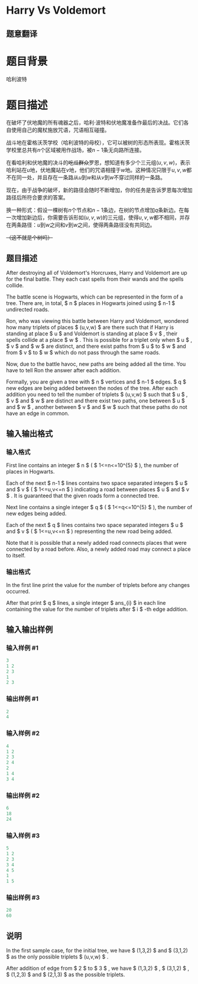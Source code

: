 # Harry Vs Voldemort

## 题意翻译

# 题目背景

哈利波特

# 题目描述

在破坏了伏地魔的所有魂器之后，哈利·波特和伏地魔准备作最后的决战。它们各自使用自己的魔杖施放咒语，咒语相互碰撞。

战斗地在霍格沃茨学校（哈利波特的母校），它可以被树的形态所表现。霍格沃茨学校里总共有$n$个区域被用作战场，被$n-1$条无向路所连接。

在看哈利和伏地魔的决斗的~~吃瓜群众~~罗恩，想知道有多少个三元组$(u,v,w)$，表示哈利站在$u$地，伏地魔站在$v$地，他们的咒语相撞于$w$地。这种情况只限于$u,v,w$都不在同一处，并且存在一条路从$u$到$w$和从$v$到$w$不穿过同样的一条路。

现在，由于战争的破坏，新的路径会随时不断增加，你的任务是告诉罗恩每次增加路径后所符合要求的答案。

换一种形式：假设一棵树有$n$个节点和$n-1$条边，在树的节点增加$q$条新边。在每一次增加新边后，你需要告诉形如$(u,v,w)$的三元组，使得$u,v,w$都不相同，并存在两条路径：$u$到$w$之间和$v$到$w$之间，使得两条路径没有共同边。

~~（这不就是个树吗）~~

## 题目描述

After destroying all of Voldemort's Horcruxes, Harry and Voldemort are up for the final battle. They each cast spells from their wands and the spells collide.

The battle scene is Hogwarts, which can be represented in the form of a tree. There are, in total, $ n $ places in Hogwarts joined using $ n-1 $ undirected roads.

Ron, who was viewing this battle between Harry and Voldemort, wondered how many triplets of places $ (u,v,w) $ are there such that if Harry is standing at place $ u $ and Voldemort is standing at place $ v $ , their spells collide at a place $ w $ . This is possible for a triplet only when $ u $ , $ v $ and $ w $ are distinct, and there exist paths from $ u $ to $ w $ and from $ v $ to $ w $ which do not pass through the same roads.

Now, due to the battle havoc, new paths are being added all the time. You have to tell Ron the answer after each addition.

Formally, you are given a tree with $ n $ vertices and $ n-1 $ edges. $ q $ new edges are being added between the nodes of the tree. After each addition you need to tell the number of triplets $ (u,v,w) $ such that $ u $ , $ v $ and $ w $ are distinct and there exist two paths, one between $ u $ and $ w $ , another between $ v $ and $ w $ such that these paths do not have an edge in common.

## 输入输出格式

### 输入格式

First line contains an integer $ n $ ( $ 1<=n<=10^{5} $ ), the number of places in Hogwarts.

Each of the next $ n-1 $ lines contains two space separated integers $ u $ and $ v $ ( $ 1<=u,v<=n $ ) indicating a road between places $ u $ and $ v $ . It is guaranteed that the given roads form a connected tree.

Next line contains a single integer $ q $ ( $ 1<=q<=10^{5} $ ), the number of new edges being added.

Each of the next $ q $ lines contains two space separated integers $ u $ and $ v $ ( $ 1<=u,v<=n $ ) representing the new road being added.

Note that it is possible that a newly added road connects places that were connected by a road before. Also, a newly added road may connect a place to itself.

### 输出格式

In the first line print the value for the number of triplets before any changes occurred.

After that print $ q $ lines, a single integer $ ans_{i} $ in each line containing the value for the number of triplets after $ i $ -th edge addition.

## 输入输出样例

### 输入样例 #1

```cpp
3
1 2
2 3
1
2 3

```
### 输出样例 #1

```cpp
2
4

```
### 输入样例 #2

```cpp
4
1 2
2 3
2 4
2
1 4
3 4

```
### 输出样例 #2

```cpp
6
18
24

```
### 输入样例 #3

```cpp
5
1 2
2 3
3 4
4 5
1
1 5

```
### 输出样例 #3

```cpp
20
60

```
## 说明

In the first sample case, for the initial tree, we have $ (1,3,2) $ and $ (3,1,2) $ as the only possible triplets $ (u,v,w) $ .

After addition of edge from $ 2 $ to $ 3 $ , we have $ (1,3,2) $ , $ (3,1,2) $ , $ (1,2,3) $ and $ (2,1,3) $ as the possible triplets.

